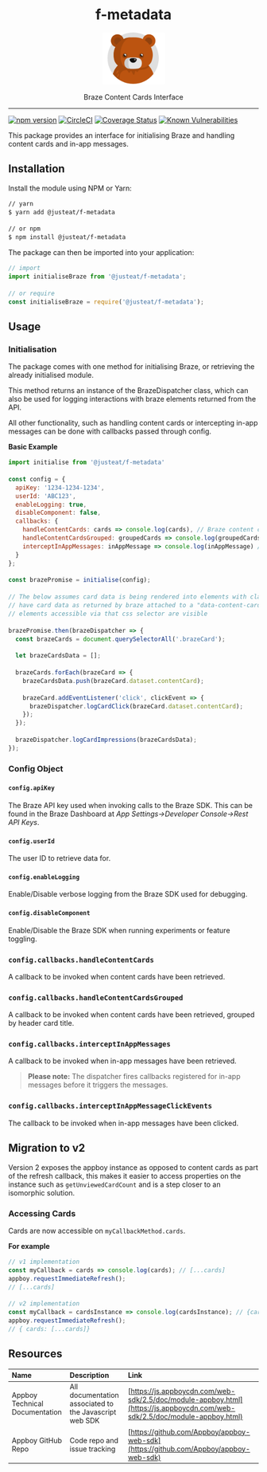 <div align="center">
<h1>f-metadata</h1>

<img width="125" alt="Fozzie Bear" src="../../bear.png" />

<p>Braze Content Cards Interface</p>
</div>

---

[![npm version](https://badge.fury.io/js/%40justeat%2Ff-metadata.svg)](https://badge.fury.io/js/%40justeat%2Ff-metadata)
[![CircleCI](https://circleci.com/gh/justeat/fozzie-components.svg?style=svg&circle-token=4c77c1990b98c8e06e01b497bc80f376346f609d)](https://circleci.com/gh/justeat/workflows/fozzie-components)
[![Coverage Status](https://coveralls.io/repos/github/justeat/f-metadata/badge.svg)](https://coveralls.io/github/justeat/f-metadata)
[![Known Vulnerabilities](https://snyk.io/test/github/justeat/f-metadata/badge.svg?targetFile=package.json)](https://snyk.io/test/github/justeat/f-metadata?targetFile=package.json)

This package provides an interface for initialising Braze and handling content cards and in-app messages.

## Installation

Install the module using NPM or Yarn:

```bash
// yarn
$ yarn add @justeat/f-metadata

// or npm
$ npm install @justeat/f-metadata
```

The package can then be imported into your application:

```js
// import
import initialiseBraze from '@justeat/f-metadata';

// or require
const initialiseBraze = require('@justeat/f-metadata');
```

## Usage

### Initialisation

The package comes with one method for initialising Braze, or retrieving the already initialised module.

This method returns an instance of the BrazeDispatcher class, which can also be used for logging interactions with braze elements returned from the API.

All other functionality, such as handling content cards or intercepting in-app messages can be done with callbacks passed through config.

**Basic Example**

```js
import initialise from '@justeat/f-metadata'

const config = {
  apiKey: '1234-1234-1234',
  userId: 'ABC123',
  enableLogging: true,
  disableComponent: false,
  callbacks: {
    handleContentCards: cards => console.log(cards), // Braze content cards data
    handleContentCardsGrouped: groupedCards => console.log(groupedCards), // Braze content cards data
    interceptInAppMessages: inAppMessage => console.log(inAppMessage) // Braze in app message data
  }
};

const brazePromise = initialise(config);

// The below assumes card data is being rendered into elements with class "brazeCard", that they
// have card data as returned by braze attached to a "data-content-card" attribute, and that all
// elements accessible via that css selector are visible

brazePromise.then(brazeDispatcher => {
  const brazeCards = document.querySelectorAll('.brazeCard');

  let brazeCardsData = [];

  brazeCards.forEach(brazeCard => {
    brazeCardsData.push(brazeCard.dataset.contentCard);

    brazeCard.addEventListener('click', clickEvent => {
      brazeDispatcher.logCardClick(brazeCard.dataset.contentCard);
    });
  });

  brazeDispatcher.logCardImpressions(brazeCardsData);
});
```

### Config Object


#### `config.apiKey`

The Braze API key used when invoking calls to the Braze SDK. This can be found in the Braze Dashboard at *App Settings->Developer Console->Rest API Keys*.

#### `config.userId`

The user ID to retrieve data for.

#### `config.enableLogging`

Enable/Disable verbose logging from the Braze SDK used for debugging.

#### `config.disableComponent`

Enable/Disable the Braze SDK when running experiments or feature toggling.

### `config.callbacks.handleContentCards`

A callback to be invoked when content cards have been retrieved.

### `config.callbacks.handleContentCardsGrouped`

A callback to be invoked when content cards have been retrieved, grouped by header card title.

### `config.callbacks.interceptInAppMessages`

A callback to be invoked when in-app messages have been retrieved.

> **Please note:** The dispatcher fires callbacks registered for in-app messages before it triggers the messages.

### `config.callbacks.interceptInAppMessageClickEvents`

The callback to be invoked when in-app messages have been clicked.

## Migration to v2

Version 2 exposes the appboy instance as opposed to content cards as part of the refresh callback, this makes it easier to access properties on the instance such as `getUnviewedCardCount` and is a step closer to an isomorphic solution.

### Accessing Cards

Cards are now accessible on `myCallbackMethod.cards`.

**For example**

```js
// v1 implementation
const myCallback = cards => console.log(cards); // [...cards]
appboy.requestImmediateRefresh();
// [...cards]

// v2 implementation
const myCallback = cardsInstance => console.log(cardsInstance); // {cards: [...cards]}
appboy.requestImmediateRefresh();
// { cards: [...cards]}
```

## Resources

| Name | Description | Link |
|:----|:----|:----|
| Appboy Technical Documentation | All documentation associated to the Javascript web SDK | [https://js.appboycdn.com/web-sdk/2.5/doc/module-appboy.html](https://js.appboycdn.com/web-sdk/2.5/doc/module-appboy.html) |
| Appboy GitHub Repo | Code repo and issue tracking | [https://github.com/Appboy/appboy-web-sdk](https://github.com/Appboy/appboy-web-sdk) |
